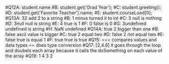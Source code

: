 #Q12A: student.name
#B: student.get('Grad Year');
#C: student.greeting();
#D: student.get('Favorite Teacher').name;
#E: student.courseLoad[0];
#Q13A: 32 add 2 to a string
#B: 1 minus turned it to int
#C: 3 null is nothing 
#D: 3null null is string
#E: 4 true is 1
#F: 0 false is 0
#G: 3undefined undefined is string
#H: NaN undefined
#Q14A: true 2 bigger than one
#B: false ascii value is bigger
#C: true 2 equal two
#D: false 2 not equal two
#E: false true is equal 1
#F: true true is true
#Q15: === compares values and data types == does type conversion
#Q17: [2,4.6] it goes through the loop and doubels each array because it calls the doSomething on each value of the array
#Q19: 1 4 3 2
